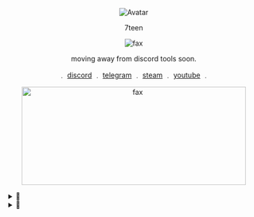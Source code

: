 <p align="center">  
  <img src="https://cdn.discordapp.com/attachments/773670296967577600/782008223380668467/68747470733a2f2f63646e2e646973636f72646170702e636f6d2f6174746163686d656e74732f3738313632383031333231.png" alt="Avatar">
</p>
<p align="center">
    7teen
<p align="center">  
<img src="https://komarev.com/ghpvc/?username=17teen&color=grey" alt="fax" width="" height="">
</p>
<p align="center">
moving away from discord tools soon.
<p align="center"> 
    ﹒
    <a href="https://discord.com/users/709827684888215582">discord</a>
    ﹒
    <a href="https://t.me/clairvoyant7teen">telegram</a>
    ﹒
    <a href="https://steamcommunity.com/id/seven777teen/">steam</a>
    ﹒
    <a href="https://www.youtube.com/channel/UCf-qL9Z_NNwednPSoB42Gpg">youtube</a>
    ﹒
</p>

<p align="center">  
  <img src="https://media.discordapp.net/attachments/781963848738930740/781964936275427388/unknown.png" alt="fax" width="450" height="197">
</p>

<p align="center">  
</p>

<details>
  <summary>🚧</summary>
  <img src="https://github-readme-stats.vercel.app/api/top-langs/?username=17teen&show_icons=true&layout=compact&theme=nightowl" alt="fax">
</details>

<details>
  <summary>🎌</summary>
  <img src="https://github-readme-stats.vercel.app/api?username=17teen&theme=nightowl&show_icons=true" alt="fax">
</details>
